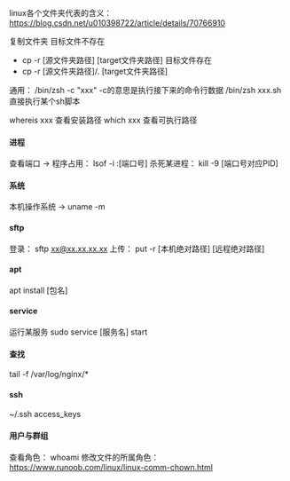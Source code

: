 linux各个文件夹代表的含义： https://blog.csdn.net/u010398722/article/details/70766910


复制文件夹
 目标文件不存在
 - cp -r [源文件夹路径] [target文件夹路径]
 目标文件存在
 - cp -r [源文件夹路径]/. [target文件夹路径]


 通用：
/bin/zsh -c "xxx"  -c的意思是执行接下来的命令行数据
/bin/zsh xxx.sh     直接执行某个sh脚本

whereis xxx 查看安装路径
which xxx 查看可执行路径




#### 进程
查看端口 -> 程序占用： lsof -i :[端口号]
杀死某进程： kill -9 [端口号对应PID]


#### 系统
本机操作系统 -> uname -m


#### sftp
登录： sftp xx@xx.xx.xx.xx
上传： put -r [本机绝对路径] [远程绝对路径]

#### apt
apt install [包名]

#### service
运行某服务 sudo service [服务名] start


#### 查找
tail -f /var/log/nginx/*



#### ssh
~/.ssh   access_keys


#### 用户与群组
查看角色： whoami 
修改文件的所属角色： https://www.runoob.com/linux/linux-comm-chown.html